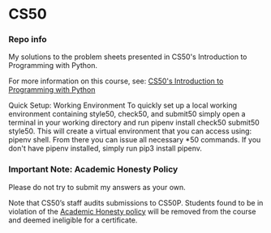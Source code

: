# CS50



### Repo info
My solutions to the problem sheets presented in CS50's Introduction to Programming with Python.

For more information on this course, see: [CS50's Introduction to Programming with Python](https://cs50.harvard.edu/python/2022/)

Quick Setup: Working Environment
To quickly set up a local working environment containing style50, check50, and submit50 simply open a terminal in your working directory and run pipenv install check50 submit50 style50. This will create a virtual environment that you can access using: pipenv shell. From there you can issue all necessary *50 commands. If you don't have pipenv installed, simply run pip3 install pipenv.


### Important Note: Academic Honesty Policy
Please do not try to submit my answers as your own.

Note that CS50’s staff audits submissions to CS50P. Students found to be in violation of the [Academic Honesty policy](https://cs50.harvard.edu/python/2022/honesty/) will be removed from the course and deemed ineligible for a certificate.
